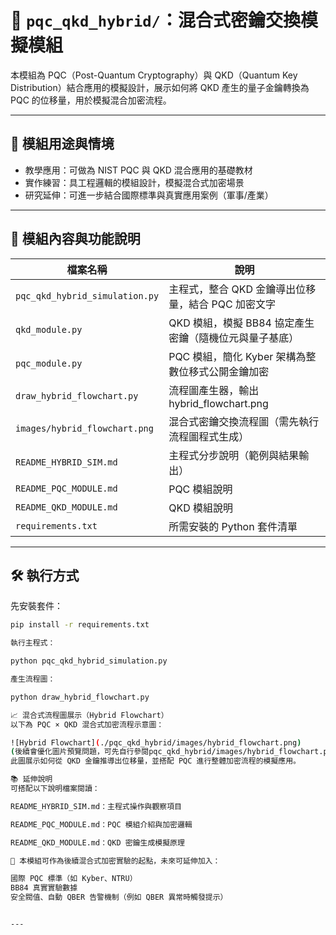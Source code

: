 # 📁 `pqc_qkd_hybrid/`：混合式密鑰交換模擬模組

本模組為 PQC（Post-Quantum Cryptography）與 QKD（Quantum Key Distribution）結合應用的模擬設計，展示如何將 QKD 產生的量子金鑰轉換為 PQC 的位移量，用於模擬混合加密流程。

---

## 📌 模組用途與情境

- 教學應用：可做為 NIST PQC 與 QKD 混合應用的基礎教材
- 實作練習：具工程邏輯的模組設計，模擬混合式加密場景
- 研究延伸：可進一步結合國際標準與真實應用案例（軍事/產業）

---

## 🧩 模組內容與功能說明

| 檔案名稱                       | 說明 |
|------------------------------|------|
| `pqc_qkd_hybrid_simulation.py` | 主程式，整合 QKD 金鑰導出位移量，結合 PQC 加密文字 |
| `qkd_module.py`                | QKD 模組，模擬 BB84 協定產生密鑰（隨機位元與量子基底） |
| `pqc_module.py`                | PQC 模組，簡化 Kyber 架構為整數位移式公開金鑰加密 |
| `draw_hybrid_flowchart.py`     | 流程圖產生器，輸出 hybrid_flowchart.png |
| `images/hybrid_flowchart.png`  | 混合式密鑰交換流程圖（需先執行流程圖程式生成） |
| `README_HYBRID_SIM.md`         | 主程式分步說明（範例與結果輸出） |
| `README_PQC_MODULE.md`         | PQC 模組說明 |
| `README_QKD_MODULE.md`         | QKD 模組說明 |
| `requirements.txt`             | 所需安裝的 Python 套件清單 |

---

## 🛠️ 執行方式

先安裝套件：
```bash
pip install -r requirements.txt

執行主程式：

python pqc_qkd_hybrid_simulation.py

產生流程圖：

python draw_hybrid_flowchart.py

📈 混合式流程圖展示（Hybrid Flowchart）
以下為 PQC × QKD 混合式加密流程示意圖：

![Hybrid Flowchart](./pqc_qkd_hybrid/images/hybrid_flowchart.png)
(後續會優化圖片預覽問題，可先自行參閱pqc_qkd_hybrid/images/hybrid_flowchart.png)
此圖展示如何從 QKD 金鑰推導出位移量，並搭配 PQC 進行整體加密流程的模擬應用。

📚 延伸說明
可搭配以下說明檔案閱讀：

README_HYBRID_SIM.md：主程式操作與觀察項目

README_PQC_MODULE.md：PQC 模組介紹與加密邏輯

README_QKD_MODULE.md：QKD 密鑰生成模擬原理

📌 本模組可作為後續混合式加密實驗的起點，未來可延伸加入：

國際 PQC 標準（如 Kyber、NTRU）
BB84 真實實驗數據
安全閥值、自動 QBER 告警機制（例如 QBER 異常時觸發提示）


---
